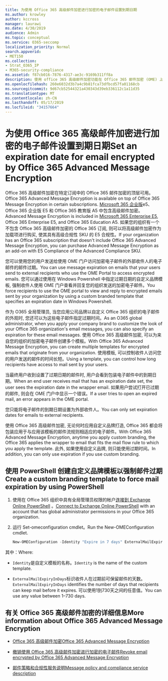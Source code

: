 ```yaml
---
title: 为使用 Office 365 高级邮件加密进行加密的电子邮件设置到期日期
ms.author: krowley
author: kccross
manager: laurawi
ms.date: 4/30/2019
audience: Admin
ms.topic: conceptual
ms.service: O365-seccomp
localization_priority: Normal
search.appverid:
- MET150
ms.collection:
- Strat_O365_IP
- M365-security-compliance
ms.assetid: f87cb016-7876-4317-ae3c-9169b311ff8a
description: 使用 office 365 高级邮件加密功能在 Office 365 邮件加密 (OME) 上, 您可以通过自定义品牌化模板来设置电子邮件的过期日期, 从而扩展电子邮件的安全性。
ms.openlocfilehash: 260e6032d3b7a4c9b81fca73dfbcd57fa01168cb
ms.sourcegitcommit: 9d67cb52544321a430343d39eb336112c1a11d35
ms.translationtype: MT
ms.contentlocale: zh-CN
ms.lasthandoff: 05/17/2019
ms.locfileid: "34157664"
---
```

# <a name="set-an-expiration-date-for-email-encrypted-by-office-365-advanced-message-encryption"></a><span data-ttu-id="70b47-103">为使用 Office 365 高级邮件加密进行加密的电子邮件设置到期日期</span><span class="sxs-lookup"><span data-stu-id="70b47-103">Set an expiration date for email encrypted by Office 365 Advanced Message Encryption</span></span>

<span data-ttu-id="70b47-104">Office 365 高级邮件加密在特定订阅中的 Office 365 邮件加密的顶层可用。</span><span class="sxs-lookup"><span data-stu-id="70b47-104">Office 365 Advanced Message Encryption is available on top of Office 365 Message Encryption in certain subscriptions.</span></span> <span data-ttu-id="70b47-105">[Microsoft 365 企业版](https://www.microsoft.com/microsoft-365/enterprise/home)e5、Office 365 企业版 E5 和 Office 365 教育版 A5 中包含高级邮件加密。</span><span class="sxs-lookup"><span data-stu-id="70b47-105">Advanced Message Encryption is included in [Microsoft 365 Enterprise E5](https://www.microsoft.com/microsoft-365/enterprise/home), Office 365 Enterprise E5, and Office 365 Education A5.</span></span> <span data-ttu-id="70b47-106">如果您的组织有一个不包含 Office 365 高级邮件加密的 Office 365 订阅, 则可以将高级邮件加密作为加载项进行购买, 使其具有高级合规性 SKU 的 E5 合规性。</span><span class="sxs-lookup"><span data-stu-id="70b47-106">If your organization has an Office 365 subscription that doesn't include Office 365 Advanced Message Encryption, you can purchase Advanced Message Encryption as an add-on with E5 Compliance of the Advanced Compliance SKU.</span></span>

<span data-ttu-id="70b47-107">您可以使用您的用户发送给使用 OME 门户访问加密电子邮件的外部收件人的电子邮件的邮件过期。</span><span class="sxs-lookup"><span data-stu-id="70b47-107">You can use message expiration on emails that your users send to external recipients who use the OME Portal to access encrypted emails.</span></span> <span data-ttu-id="70b47-108">您可以通过使用在 Windows Powershell 中指定过期日期的自定义品牌模板, 强制收件人使用 OME 门户查看并回复您的组织发送的加密电子邮件。</span><span class="sxs-lookup"><span data-stu-id="70b47-108">You force recipients to use the OME portal to view and reply to encrypted emails sent by your organization by using a custom branded template that specifies an expiration date in Windows Powershell.</span></span>

<span data-ttu-id="70b47-109">作为 O365 全局管理员, 当您应用公司品牌以自定义 Office 365 组织的电子邮件的外观时, 您还可以为这些电子邮件指定过期时间。</span><span class="sxs-lookup"><span data-stu-id="70b47-109">As an O365 global administrator, when you apply your company brand to customize the look of your Office 365 organization's email messages, you can also specify an expiration for these email messages.</span></span> <span data-ttu-id="70b47-110">使用 Office 365 高级邮件加密, 可以为来自您的组织的加密电子邮件创建多个模板。</span><span class="sxs-lookup"><span data-stu-id="70b47-110">With Office 365 Advanced Message Encryption, you can create multiple templates for encrypted emails that originate from your organization.</span></span> <span data-ttu-id="70b47-111">使用模板, 可以控制收件人访问您的用户发送的邮件的时间长短。</span><span class="sxs-lookup"><span data-stu-id="70b47-111">Using a template, you can control how long recipients have access to mail sent by your users.</span></span>

<span data-ttu-id="70b47-112">当最终用户收到设置了过期日期的邮件时, 用户会看到包装电子邮件中的到期日期。</span><span class="sxs-lookup"><span data-stu-id="70b47-112">When an end user receives mail that has an expiration date set, the user sees the expiration date in the wrapper email.</span></span> <span data-ttu-id="70b47-113">如果用户尝试打开已过期的邮件, 则会在 OME 门户中显示一个错误。</span><span class="sxs-lookup"><span data-stu-id="70b47-113">If a user tries to open an expired mail, an error appears in the OME portal.</span></span>

<span data-ttu-id="70b47-114">您只能将电子邮件的到期日期设置为外部收件人。</span><span class="sxs-lookup"><span data-stu-id="70b47-114">You can only set expiration dates for emails to external recipients.</span></span>

<span data-ttu-id="70b47-115">使用 Office 365 高级邮件加密, 无论何时应用自定义品牌打造, Office 365 都会将包装应用于与应用该模板的邮件流规则相适应的电子邮件。</span><span class="sxs-lookup"><span data-stu-id="70b47-115">With Office 365 Advanced Message Encryption, anytime you apply custom branding, the Office 365 applies the wrapper to email that fits the mail flow rule to which you apply the template.</span></span> <span data-ttu-id="70b47-116">此外, 如果使用自定义品牌, 则只能使用过期时间。</span><span class="sxs-lookup"><span data-stu-id="70b47-116">In addition, you can only use expiration if you use custom branding.</span></span>

## <a name="create-a-custom-branding-template-to-force-mail-expiration-by-using-powershell"></a><span data-ttu-id="70b47-117">使用 PowerShell 创建自定义品牌模板以强制邮件过期</span><span class="sxs-lookup"><span data-stu-id="70b47-117">Create a custom branding template to force mail expiration by using PowerShell</span></span>

1. <span data-ttu-id="70b47-118">使用在 Office 365 组织中具有全局管理员权限的帐户[连接到 Exchange Online PowerShell](https://docs.microsoft.com/en-us/powershell/exchange/exchange-online/connect-to-exchange-online-powershell/connect-to-exchange-online-powershell) 。</span><span class="sxs-lookup"><span data-stu-id="70b47-118">[Connect to Exchange Online PowerShell](https://docs.microsoft.com/en-us/powershell/exchange/exchange-online/connect-to-exchange-online-powershell/connect-to-exchange-online-powershell) with an account that has global administrator permissions in your Office 365 organization.</span></span>

2. <span data-ttu-id="70b47-119">运行 Set-omeconfiguration cmdlet。</span><span class="sxs-lookup"><span data-stu-id="70b47-119">Run the New-OMEConfiguration cmdlet.</span></span>

     ```powershell
     New-OMEConfiguration -Identity "Expire in 7 days" ExternalMailExpiryInDays 7
     ```

<span data-ttu-id="70b47-120">其中：</span><span class="sxs-lookup"><span data-stu-id="70b47-120">Where:</span></span>

- <span data-ttu-id="70b47-121">`Identity`是自定义模板的名称。</span><span class="sxs-lookup"><span data-stu-id="70b47-121">`Identity` is the name of the custom template.</span></span>

- <span data-ttu-id="70b47-122">`ExternalMailExpiryInDays`标识收件人在过期前可保留邮件的天数。</span><span class="sxs-lookup"><span data-stu-id="70b47-122">`ExternalMailExpiryInDays` identifies the number of days that recipients can keep mail before it expires.</span></span> <span data-ttu-id="70b47-123">可以使用1到730天之间的任意值。</span><span class="sxs-lookup"><span data-stu-id="70b47-123">You can use any value between 1–730 days.</span></span>

## <a name="more-information-about-office-365-advanced-message-encryption"></a><span data-ttu-id="70b47-124">有关 Office 365 高级邮件加密的详细信息</span><span class="sxs-lookup"><span data-stu-id="70b47-124">More information about Office 365 Advanced Message Encryption</span></span>

- [<span data-ttu-id="70b47-125">Office 365 高级邮件加密</span><span class="sxs-lookup"><span data-stu-id="70b47-125">Office 365 Advanced Message Encryption</span></span>](ome-advanced-message-encryption.md)

- [<span data-ttu-id="70b47-126">撤销使用 Office 365 高级邮件加密进行加密的电子邮件</span><span class="sxs-lookup"><span data-stu-id="70b47-126">Revoke email encrypted by Office 365 Advanced Message Encryption</span></span>](revoke-ome-encrypted-mail.md)

- [<span data-ttu-id="70b47-127">邮件策略和合规性服务说明</span><span class="sxs-lookup"><span data-stu-id="70b47-127">Message policy and compliance service description</span></span>](https://docs.microsoft.com/en-us/office365/servicedescriptions/exchange-online-service-description/message-policy-and-compliance)
